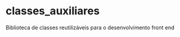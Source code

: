 classes_auxiliares
==================

Biblioteca de classes reutilizáveis para o desenvolvimento front end

